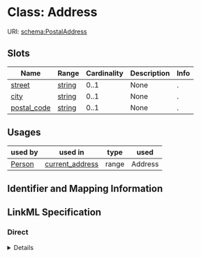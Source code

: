 # Class: Address




URI: [schema:PostalAddress](http://schema.org/PostalAddress)



<!-- no inheritance hierarchy -->



## Slots

| Name | Range | Cardinality | Description  | Info |
| ---  | --- | --- | --- | --- |
| [street](street.md) | [string](string.md) | 0..1 | None  | . |
| [city](city.md) | [string](string.md) | 0..1 | None  | . |
| [postal_code](postal_code.md) | [string](string.md) | 0..1 | None  | . |


## Usages


| used by | used in | type | used |
| ---  | --- | --- | --- |
| [Person](Person.md) | [current_address](current_address.md) | range | Address |



## Identifier and Mapping Information









## LinkML Specification

<!-- TODO: investigate https://stackoverflow.com/questions/37606292/how-to-create-tabbed-code-blocks-in-mkdocs-or-sphinx -->

### Direct

<details>
```yaml
name: Address
from_schema: https://w3id.org/my_org/my_datamodel
slots:
- street
- city
- postal_code
class_uri: schema:PostalAddress

```
</details>

### Induced

<details>
```yaml
name: Address
from_schema: https://w3id.org/my_org/my_datamodel
attributes:
  street:
    name: street
    from_schema: https://w3id.org/my_org/my_datamodel
    alias: street
    owner: Address
    range: string
  city:
    name: city
    from_schema: https://w3id.org/my_org/my_datamodel
    alias: city
    owner: Address
    range: string
  postal_code:
    name: postal_code
    from_schema: https://w3id.org/my_org/my_datamodel
    alias: postal_code
    owner: Address
    range: string
class_uri: schema:PostalAddress

```
</details>